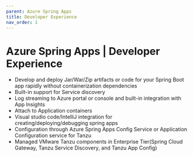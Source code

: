 ```yaml
---
parent: Azure Spring Apps
title: Developer Experience
nav_order: 1
---
```

# Azure Spring Apps | Developer Experience
* Develop and deploy Jar/War/Zip artifacts or code for your Spring Boot app rapidly without containerization dependencies
* Built-in support for Service discovery
* Log streaming to Azure portal or console and built-in integration with App Insights
* Attach to Application containers
* Visual studio code/IntelliJ integration for creating/deploying/debugging spring apps
* Configuration through Azure Spring Apps Config Service or Application Configuration service for Tanzu
* Managed VMware Tanzu components in Enterprise Tier(Spring Cloud Gateway, Tanzu Service Discovery, and Tanzu App Config)

